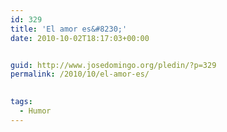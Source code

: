 ```yaml
---
id: 329
title: 'El amor es&#8230;'
date: 2010-10-02T18:17:03+00:00


guid: http://www.josedomingo.org/pledin/?p=329
permalink: /2010/10/el-amor-es/

  
tags:
  - Humor
---
```

